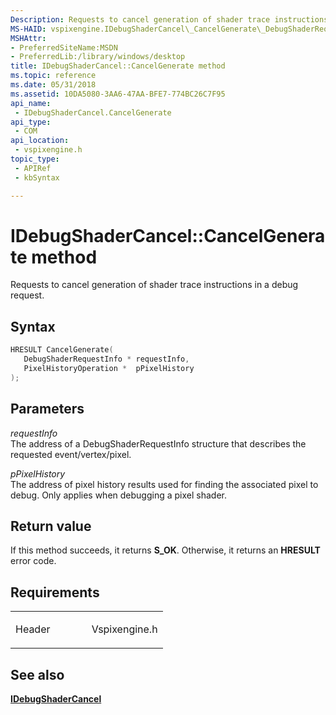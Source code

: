```yaml
---
Description: Requests to cancel generation of shader trace instructions in a debug request.
MS-HAID: vspixengine.IDebugShaderCancel\_CancelGenerate\_DebugShaderRequestInfo\_ptr\_PixelHistoryOperation\_ptr
MSHAttr:
- PreferredSiteName:MSDN
- PreferredLib:/library/windows/desktop
title: IDebugShaderCancel::CancelGenerate method
ms.topic: reference
ms.date: 05/31/2018
ms.assetid: 10DA5080-3AA6-47AA-BFE7-774BC26C7F95
api_name: 
 - IDebugShaderCancel.CancelGenerate
api_type: 
 - COM
api_location: 
 - vspixengine.h
topic_type: 
 - APIRef
 - kbSyntax

---
```


# <span id="vspixengine.idebugshadercancel_cancelgenerate_debugshaderrequestinfo_ptr_pixelhistoryoperation_ptr"></span>IDebugShaderCancel::CancelGenerate method

Requests to cancel generation of shader trace instructions in a debug request.

## Syntax


```C++
HRESULT CancelGenerate(
   DebugShaderRequestInfo * requestInfo,
   PixelHistoryOperation *  pPixelHistory
);
```

## Parameters

*requestInfo*   
The address of a DebugShaderRequestInfo structure that describes the requested event/vertex/pixel.

*pPixelHistory*   
The address of pixel history results used for finding the associated pixel to debug. Only applies when debugging a pixel shader.

## Return value

If this method succeeds, it returns **S\_OK**. Otherwise, it returns an **HRESULT** error code.

## Requirements

<table><colgroup><col style="width: 50%" /><col style="width: 50%" /></colgroup><tbody><tr class="odd"><td><p>Header</p></td><td>Vspixengine.h</td></tr></tbody></table>

## <span id="see_also"></span>See also

[**IDebugShaderCancel**](/windows/desktop/direct3dtools/idebugshadercancel)

 

 